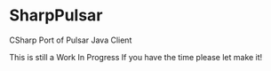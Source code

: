 # SharpPulsar
CSharp Port of Pulsar Java Client

This is still a Work In Progress
If you have the time please let make it!
